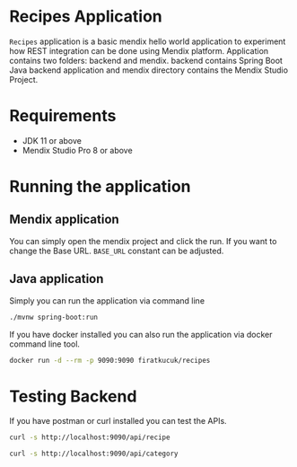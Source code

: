 # Recipes Application

`Recipes` application is a basic mendix hello world application to experiment how REST integration can be done
using Mendix platform. Application contains two folders: backend and mendix. backend contains Spring Boot
Java backend application and mendix directory contains the Mendix Studio Project.

# Requirements

- JDK 11 or above
- Mendix Studio Pro 8 or above

# Running the application

## Mendix application

You can simply open the mendix project and click the run. If you want to change the Base URL. `BASE_URL` constant can be adjusted.

## Java application

Simply you can run the application via command line

```bash
./mvnw spring-boot:run
```

If you have docker installed you can also run the application via docker command line tool.

```bash
docker run -d --rm -p 9090:9090 firatkucuk/recipes
```

# Testing Backend

If you have postman or curl installed you can test the APIs.

```bash
curl -s http://localhost:9090/api/recipe
```

```bash
curl -s http://localhost:9090/api/category
```
